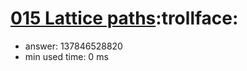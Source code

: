 [015 Lattice paths](http://projecteuler.net/problem=15):trollface:
========================

- answer: 137846528820 
- min used time: 0 ms

